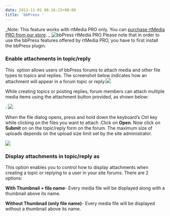 ```yaml
---
date: 2013-11-01 06:16:23+00:00
title: 'bbPress '
---
```


_Note: This feature works with rtMedia PRO only. You can [purchase rtMedia PRO from our store](https://rtcamp.com/store/rtmedia-pro/).
_
![bbPress rtMedia PRO](http://docs.rtcamp.com/wp-content/uploads/2013/11/bbPress-rtMedia-PRO.jpg)
Please note that in order to use the bbPress features offered by rtMedia PRO, you have to first install the bbPress plugin.


### Enable attachments in topic/reply


This  option allows users of bbPress forums to attach media and other file types to topics and replies. The screenshot below indicates how an attachment will appear in a forum topic or reply:![](https://rtcamp.com/wp-content/uploads/2013/11/image.png)

While creating topics or posting replies, forum members can attach multiple media items using the attachment button provided, as shown below:

: ![](https://rtcamp.com/wp-content/uploads/2013/11/image1.png)

When the file dialog opens, press and hold down the keyboard’s Ctrl key while clicking on the files you want to attach .Click on **Open**. Now click on **Submit** on on the topic/reply form on the forum. The maximum size of uploads depends on the upload size limit set by the site administrator.

![](https://rtcamp.com/wp-content/uploads/2013/11/image2.png)


### Display attachments in topic/reply as


This option enables you to control how to display attachments when creating a topic or replying to a user in your site forums. There are 2 options:

**With Thumbnail + file name**- Every media file will be displayed along with a thumbnail above its name.

**Without Thumbnail (only file name)**- Every media file will be displayed without a thumbnail above its name.
